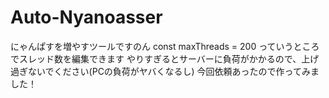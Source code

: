 # Auto-Nyanoasser
にゃんぱすを増やすツールですのん
const maxThreads = 200
っていうところでスレッド数を編集できます
やりすぎるとサーバーに負荷がかかるので、上げ過ぎないでください(PCの負荷がヤバくなるし)
今回依頼あったので作ってみました！
